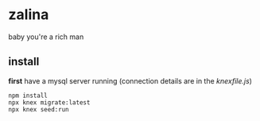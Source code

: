 # zalina
baby you're a rich man

## install
**first** have a mysql server running (connection details are in the _knexfile.js_)

```
npm install
npx knex migrate:latest
npx knex seed:run
```
